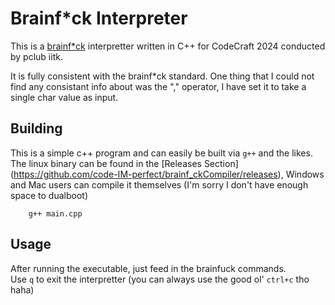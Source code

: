 # Brainf*ck Interpreter

This is a [brainf*ck](https://esolangs.org/wiki/Brainfuck) interpretter written in C++ for CodeCraft 2024 conducted by pclub iitk.

It is fully consistent with the brainf*ck standard. One thing that I could not find any consistant info about was the "," operator, I have set it to take a single char value as input.

## Building
This is a simple c++ program and can easily be built via `g++` and the likes. The linux binary can be found in the [Releases Section] (https://github.com/code-IM-perfect/brainf_ckCompiler/releases), Windows and Mac users can compile it themselves (I'm sorry I don't have enough space to dualboot)

```
	g++ main.cpp
```

## Usage
After running the executable, just feed in the brainfuck commands.\
Use `q` to exit the interpretter (you can always use the good ol' `ctrl+c` tho haha)
